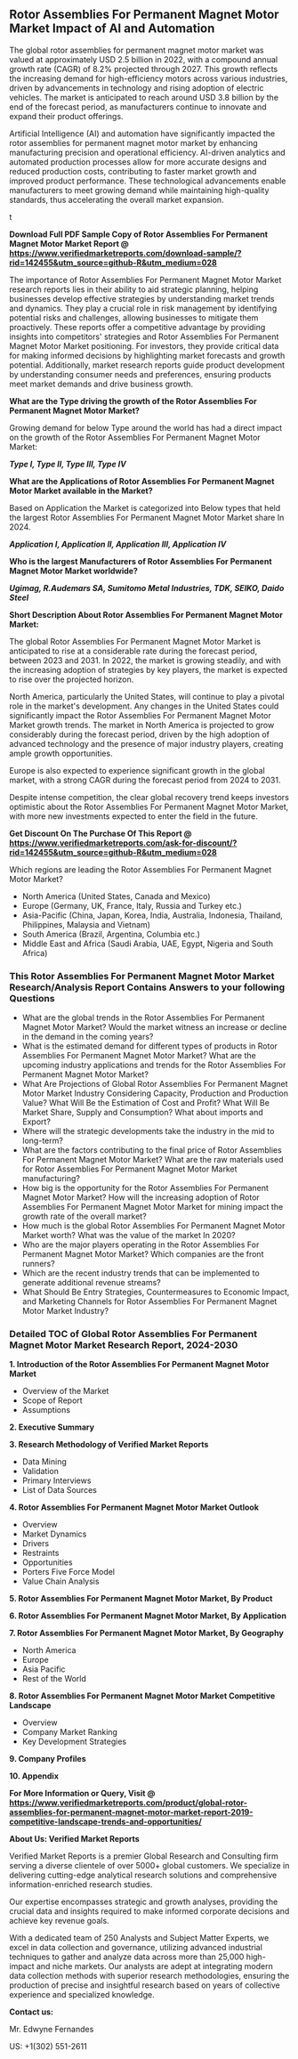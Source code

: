 <h2>Rotor Assemblies For Permanent Magnet Motor Market Impact of AI and Automation</h2><p>The global rotor assemblies for permanent magnet motor market was valued at approximately USD 2.5 billion in 2022, with a compound annual growth rate (CAGR) of 8.2% projected through 2027. This growth reflects the increasing demand for high-efficiency motors across various industries, driven by advancements in technology and rising adoption of electric vehicles. The market is anticipated to reach around USD 3.8 billion by the end of the forecast period, as manufacturers continue to innovate and expand their product offerings.</p><p>Artificial Intelligence (AI) and automation have significantly impacted the rotor assemblies for permanent magnet motor market by enhancing manufacturing precision and operational efficiency. AI-driven analytics and automated production processes allow for more accurate designs and reduced production costs, contributing to faster market growth and improved product performance. These technological advancements enable manufacturers to meet growing demand while maintaining high-quality standards, thus accelerating the overall market expansion.</p>t</p><p id="" class=""><strong>Download Full PDF Sample Copy of Rotor Assemblies For Permanent Magnet Motor Market Report @ <a href="https://www.verifiedmarketreports.com/download-sample/?rid=142455&utm_source=github-R&utm_medium=028" target="_blank">https://www.verifiedmarketreports.com/download-sample/?rid=142455&utm_source=github-R&utm_medium=028</a></strong></p><p>The importance of&nbsp;Rotor Assemblies For Permanent Magnet Motor Market research reports lies in their ability to aid strategic planning, helping businesses develop effective strategies by understanding market trends and dynamics. They play a crucial role in risk management by identifying potential risks and challenges, allowing businesses to mitigate them proactively. These reports offer a competitive advantage by providing insights into competitors' strategies and Rotor Assemblies For Permanent Magnet Motor Market positioning. For investors, they provide critical data for making informed decisions by highlighting market forecasts and growth potential. Additionally, market research reports guide product development by understanding consumer needs and preferences, ensuring products meet market demands and drive business growth.</p><p><strong>What are the&nbsp;Type driving the growth of the Rotor Assemblies For Permanent Magnet Motor Market?</strong></p><p id="" class="">Growing demand for below Type around the world has had a direct impact on the growth of the Rotor Assemblies For Permanent Magnet Motor Market:</p><em><strong>Type I, Type II, Type III, Type IV</strong></em></p><strong>What are the&nbsp;Applications&nbsp;of Rotor Assemblies For Permanent Magnet Motor Market available in the Market?</strong></p><p id="" class="">Based on Application the Market is categorized into Below types that held the largest Rotor Assemblies For Permanent Magnet Motor Market share In 2024.</p><em><strong>Application I, Application II, Application III, Application IV</strong></em></p><strong>Who is the largest Manufacturers of Rotor Assemblies For Permanent Magnet Motor Market worldwide?</strong></p><p><em><strong>Ugimag, R.Audemars SA, Sumitomo Metal Industries, TDK, SEIKO, Daido Steel</strong></em></p><p id="" class=""><strong>Short Description About Rotor Assemblies For Permanent Magnet Motor Market:</strong></p><p>The global Rotor Assemblies For Permanent Magnet Motor Market is anticipated to rise at a considerable rate during the forecast period, between 2023 and 2031. In 2022, the market is growing steadily, and with the increasing adoption of strategies by key players, the market is expected to rise over the projected horizon.</p><p>North America, particularly the United States, will continue to play a pivotal role in the market's development. Any changes in the United States could significantly impact the Rotor Assemblies For Permanent Magnet Motor Market growth trends. The market in North America is projected to grow considerably during the forecast period, driven by the high adoption of advanced technology and the presence of major industry players, creating ample growth opportunities.</p><p>Europe is also expected to experience significant growth in the global market, with a strong CAGR during the forecast period from 2024 to 2031.</p><p>Despite intense competition, the clear global recovery trend keeps investors optimistic about the Rotor Assemblies For Permanent Magnet Motor Market, with more new investments expected to enter the field in the future.</p><p id="" class=""><strong>Get Discount On The Purchase Of This Report @ <a href="https://www.verifiedmarketreports.com/ask-for-discount/?rid=142455&utm_source=github-R&utm_medium=028" target="_blank">https://www.verifiedmarketreports.com/ask-for-discount/?rid=142455&utm_source=github-R&utm_medium=028</a></strong></p>Which regions are leading the Rotor Assemblies For Permanent Magnet Motor Market?</p><ul><li>North America (United States, Canada and Mexico)</li><li>Europe (Germany, UK, France, Italy, Russia and Turkey etc.)</li><li>Asia-Pacific (China, Japan, Korea, India, Australia, Indonesia, Thailand, Philippines, Malaysia and Vietnam)</li><li>South America (Brazil, Argentina, Columbia etc.)</li><li>Middle East and Africa (Saudi Arabia, UAE, Egypt, Nigeria and South Africa)</li></ul><h3 id="" class="">This Rotor Assemblies For Permanent Magnet Motor Market Research/Analysis Report Contains Answers to your following Questions</h3><ul><li>What are the global trends in the Rotor Assemblies For Permanent Magnet Motor Market? Would the market witness an increase or decline in the demand in the coming years?</li><li>What is the estimated demand for different types of products in Rotor Assemblies For Permanent Magnet Motor Market? What are the upcoming industry applications and trends for the Rotor Assemblies For Permanent Magnet Motor Market?</li><li>What Are Projections of Global Rotor Assemblies For Permanent Magnet Motor Market Industry Considering Capacity, Production and Production Value? What Will Be the Estimation of Cost and Profit? What Will Be Market Share, Supply and Consumption? What about imports and Export?</li><li>Where will the strategic developments take the industry in the mid to long-term?</li><li>What are the factors contributing to the final price of Rotor Assemblies For Permanent Magnet Motor Market? What are the raw materials used for Rotor Assemblies For Permanent Magnet Motor Market manufacturing?</li><li>How big is the opportunity for the Rotor Assemblies For Permanent Magnet Motor Market? How will the increasing adoption of Rotor Assemblies For Permanent Magnet Motor Market for mining impact the growth rate of the overall market?</li><li>How much is the global Rotor Assemblies For Permanent Magnet Motor Market worth? What was the value of the market In 2020?</li><li>Who are the major players operating in the Rotor Assemblies For Permanent Magnet Motor Market? Which companies are the front runners?</li><li>Which are the recent industry trends that can be implemented to generate additional revenue streams?</li><li>What Should Be Entry Strategies, Countermeasures to Economic Impact, and Marketing Channels for Rotor Assemblies For Permanent Magnet Motor Market Industry?</li></ul><h3 id="" class="">Detailed TOC of Global Rotor Assemblies For Permanent Magnet Motor Market Research Report, 2024-2030</h3><p id="" class=""><strong>1. Introduction of the Rotor Assemblies For Permanent Magnet Motor Market</strong></p><ul><li>Overview of the Market</li><li>Scope of Report</li><li>Assumptions</li></ul><p id="" class=""><strong>2. Executive Summary</strong></p><p id="" class=""><strong>3. Research Methodology of Verified Market Reports</strong></p><ul><li>Data Mining</li><li>Validation</li><li>Primary Interviews</li><li>List of Data Sources</li></ul><p id="" class=""><strong>4. Rotor Assemblies For Permanent Magnet Motor Market Outlook</strong></p><ul><li>Overview</li><li>Market Dynamics</li><li>Drivers</li><li>Restraints</li><li>Opportunities</li><li>Porters Five Force Model</li><li>Value Chain Analysis</li></ul><p id="" class=""><strong>5. Rotor Assemblies For Permanent Magnet Motor Market, By Product</strong></p><p id="" class=""><strong>6. Rotor Assemblies For Permanent Magnet Motor Market, By Application</strong></p><p id="" class=""><strong>7. Rotor Assemblies For Permanent Magnet Motor Market, By Geography</strong></p><ul><li>North America</li><li>Europe</li><li>Asia Pacific</li><li>Rest of the World</li></ul><p id="" class=""><strong>8. Rotor Assemblies For Permanent Magnet Motor Market Competitive Landscape</strong></p><ul><li>Overview</li><li>Company Market Ranking</li><li>Key Development Strategies</li></ul><p id="" class=""><strong>9. Company Profiles</strong></p><p id="" class=""><strong>10. Appendix</strong></p><p id="" class=""><strong>For More Information or Query, Visit @ <a href="https://www.verifiedmarketreports.com/product/global-rotor-assemblies-for-permanent-magnet-motor-market-report-2019-competitive-landscape-trends-and-opportunities/" target="_blank">https://www.verifiedmarketreports.com/product/global-rotor-assemblies-for-permanent-magnet-motor-market-report-2019-competitive-landscape-trends-and-opportunities/</a></strong></p><p id="" class=""><strong>About Us: Verified Market Reports</strong></p><p id="" class="">Verified Market Reports is a premier Global Research and Consulting firm serving a diverse clientele of over 5000+ global customers. We specialize in delivering cutting-edge analytical research solutions and comprehensive information-enriched research studies.</p><p id="" class="">Our expertise encompasses strategic and growth analyses, providing the crucial data and insights required to make informed corporate decisions and achieve key revenue goals.</p><p id="" class="">With a dedicated team of 250 Analysts and Subject Matter Experts, we excel in data collection and governance, utilizing advanced industrial techniques to gather and analyze data across more than 25,000 high-impact and niche markets. Our analysts are adept at integrating modern data collection methods with superior research methodologies, ensuring the production of precise and insightful research based on years of collective experience and specialized knowledge.</p><p id="" class=""><strong>Contact us:</strong></p><p id="" class="">Mr. Edwyne Fernandes</p><p id="" class="">US: +1(302) 551-2611</p>